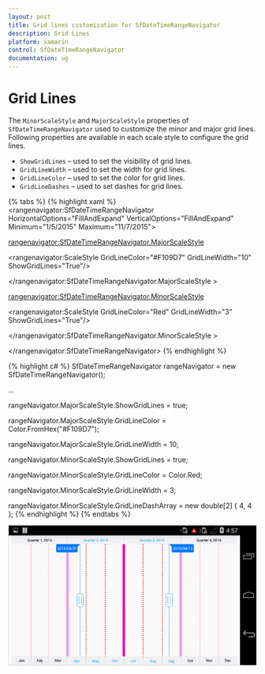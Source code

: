 ```yaml
---
layout: post
title: Grid lines customization for SfDateTimeRangeNavigator
description: Grid Lines
platform: xamarin
control: SfDateTimeRangeNavigator
documentation: ug
---
```


# Grid Lines

The `MinorScaleStyle` and `MajorScaleStyle` properties of `SfDateTimeRangeNavigator` used to customize the minor and major grid lines. Following properties are available in each scale style to configure the grid lines.

* `ShowGridLines` – used to set the visibility of grid lines.
* `GridLineWidth` – used to set the width for grid lines.
* `GridLineColor` – used to set the color for grid lines.
* `GridLineDashes` – used to set dashes for grid lines.


{% tabs %}
{% highlight xaml %}
<rangenavigator:SfDateTimeRangeNavigator HorizontalOptions="FillAndExpand" VerticalOptions="FillAndExpand" Minimum="1/5/2015" 
	Maximum="11/7/2015">

<rangenavigator:SfDateTimeRangeNavigator.MajorScaleStyle>

<rangenavigator:ScaleStyle GridLineColor="#F109D7" GridLineWidth="10" ShowGridLines="True"/>

</rangenavigator:SfDateTimeRangeNavigator.MajorScaleStyle >

<rangenavigator:SfDateTimeRangeNavigator.MinorScaleStyle>

<rangenavigator:ScaleStyle GridLineColor="Red" GridLineWidth="3" ShowGridLines="True"/>

</rangenavigator:SfDateTimeRangeNavigator.MinorScaleStyle >

</rangenavigator:SfDateTimeRangeNavigator>
{% endhighlight %}

{% highlight c# %}
SfDateTimeRangeNavigator rangeNavigator = new SfDateTimeRangeNavigator();

...

rangeNavigator.MajorScaleStyle.ShowGridLines = true;

rangeNavigator.MajorScaleStyle.GridLineColor = Color.FromHex("#F109D7");

rangeNavigator.MajorScaleStyle.GridLineWidth = 10;

rangeNavigator.MinorScaleStyle.ShowGridLines = true;

rangeNavigator.MinorScaleStyle.GridLineColor = Color.Red;

rangeNavigator.MinorScaleStyle.GridLineWidth = 3;

rangeNavigator.MinorScaleStyle.GridLineDashArray = new double[2] { 4, 4 };
{% endhighlight %}
{% endtabs %}

![](gridLine_images/gridline_img1.png)
